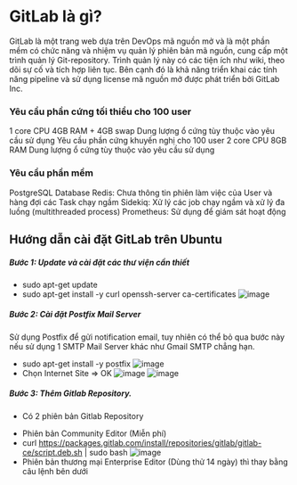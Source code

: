 # GitLab là gì?
GitLab là một trang web dựa trên DevOps mã nguồn mở và là một phần mềm có chức năng và nhiệm vụ quản lý phiên bản mã nguồn, cung cấp một trình quản lý Git-repository. Trình quản lý này có các tiện ích như wiki, theo dõi sự cố và tích hợp liên tục. Bên cạnh đó là khả năng triển khai các tính năng pipeline và sử dụng license mã nguồn mở được phát triển bởi GitLab Inc.
### Yêu cầu phần cứng tối thiểu cho 100 user
  1 core CPU
  4GB RAM + 4GB swap
  Dung lượng ổ cứng tùy thuộc vào yêu cầu sử dụng
  Yêu cầu phần cứng khuyến nghị cho 100 user
  2 core CPU
  8GB RAM
  Dung lượng ổ cứng tùy thuộc vào yêu cầu sử dụng
### Yêu cầu phần mềm
  PostgreSQL Database
  Redis: Chưa thông tin phiên làm việc của User và hàng đợi các Task chạy ngầm
  Sidekiq: Xử lý các job chạy ngầm và xử lý đa luồng (multithreaded process)
  Prometheus: Sử dụng để giám sát hoạt động
## Hướng dẫn cài đặt GitLab trên Ubuntu
##### Bước 1: Update và cài đặt các thư viện cần thiết
- sudo apt-get update
- sudo apt-get install -y curl openssh-server ca-certificates
![image](https://user-images.githubusercontent.com/59860781/136916051-bd10d39b-eaa5-4375-8494-38b3a01ed61d.png)
##### Bước 2: Cài đặt Postfix Mail Server
Sử dụng Postfix để gửi notification email, tuy nhiên có thể bỏ qua bước này nếu sử dụng 1 SMTP Mail Server khác như Gmail SMTP chẳng hạn.
- sudo apt-get install -y postfix
![image](https://user-images.githubusercontent.com/59860781/136916617-c63d21ac-c4e3-4657-9469-91d6facf2eec.png)
- Chọn Internet Site => OK
![image](https://user-images.githubusercontent.com/59860781/136916941-caa49be9-8033-497e-acee-c7c6c34210c2.png)
![image](https://user-images.githubusercontent.com/59860781/136918757-47b819b6-4fd3-4be1-b1bf-a44546f606db.png)
##### Bước 3: Thêm Gitlab Repository.
 + Có 2 phiên bản Gitlab Repository
 - Phiên bản Community Editor (Miễn phí)
 - curl https://packages.gitlab.com/install/repositories/gitlab/gitlab-ce/script.deb.sh | sudo bash
![image](https://user-images.githubusercontent.com/59860781/136919756-a396708e-0110-4ee8-ba58-ff6cb0081b0f.png)
 - Phiên bản thương mại Enterprise Editor (Dùng thử 14 ngày) thì thay bằng câu lệnh bên dưới



